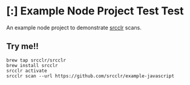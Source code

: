 # [:] Example Node Project Test  Test


An example node project to demonstrate [srcclr](https://www.srcclr.com) scans.

## Try me!!

```
brew tap srcclr/srcclr
brew install srcclr
srcclr activate
srcclr scan --url https://github.com/srcclr/example-javascript
```
